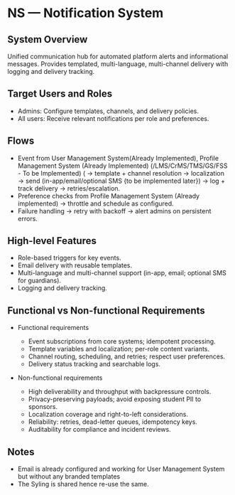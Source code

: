 # NS — Notification System

## System Overview
Unified communication hub for automated platform alerts and informational messages. Provides templated, multi-language, multi-channel delivery with logging and delivery tracking.

## Target Users and Roles
- Admins: Configure templates, channels, and delivery policies.
- All users: Receive relevant notifications per role and preferences.

## Flows
- Event from User Management System(Already Implemented), Profile Management System (Already Implemented) (/LMS/CrMS/TMS/GS/FSS - To be Implemented) ( → template + channel resolution → localization → send (in-app/email/optional SMS {to be implemented later}) → log + track delivery → retries/escalation.
- Preference checks from Profile Management System (Already implemented) → throttle and schedule as configured.
- Failure handling → retry with backoff → alert admins on persistent errors.

## High-level Features

- Role-based triggers for key events.
- Email delivery with reusable templates.
- Multi-language and multi-channel support (in-app, email; optional SMS for guardians).
- Logging and delivery tracking.

## Functional vs Non-functional Requirements
- Functional requirements
  - Event subscriptions from core systems; idempotent processing.
  - Template variables and localization; per-role content variants.
  - Channel routing, scheduling, and retries; respect user preferences.
  - Delivery status tracking and searchable logs.

- Non-functional requirements
  - High deliverability and throughput with backpressure controls.
  - Privacy-preserving payloads; avoid exposing student PII to sponsors.
  - Localization coverage and right-to-left considerations.
  - Reliability: retries, dead-letter queues, idempotency keys.
  - Auditability for compliance and incident reviews.

## Notes
- Email is already configured and working for User Management System but without any branded templates
- The Syling is shared hence re-use the same.
